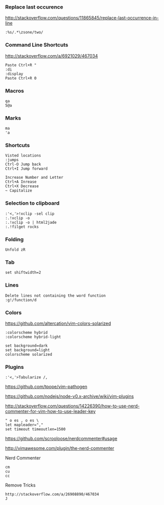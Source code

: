 
### Replace last occurence
http://stackoverflow.com/questions/11865845/replace-last-occurrence-in-line
```
:%s/.*\zsone/two/
```

### Command Line Shortcuts
http://stackoverflow.com/a/6921029/467034
```
Paste Ctrl+R "
:di
:display
Paste Ctrl+R 0
```

### Macros
```
qa
5@a
```

### Marks
```
ma
'a
```

### Shortcuts
```
Visted locations
:jumps
Ctrl-O Jump back
Ctrl+I Jump forward

Increase Number and Letter
Ctrl+A Inrease
Ctrl+X Decrease
~ Capitalize
```

### Selection to clipboard

```
:'<,'>!xclip -sel clip
:.!xclip -o
:.!xclip -o | html2jade
:.!filget rocks
```

### Folding
```
Unfold zR
```

### Tab
```
set shiftwidth=2
```

### Lines
```
Delete lines not containing the word function
:g!/function/d 
```

### Colors
https://github.com/altercation/vim-colors-solarized
```
:colorscheme hybrid
:colorscheme hybrid-light

set background=dark
set background=light
colorscheme solarized
```

### Plugins
```
:'<,'>Tabularize /,
```

https://github.com/tpope/vim-pathogen

https://github.com/nodejs/node-v0.x-archive/wiki/vim-plugins

http://stackoverflow.com/questions/14226390/how-to-use-nerd-commenter-for-vim-how-to-use-leader-key
```
" o es , o es \
let mapleader=","
set timeout timeoutlen=1500
```

https://github.com/scrooloose/nerdcommenter#usage

http://vimawesome.com/plugin/the-nerd-commenter

Nerd Commenter
```
cm
cu
cc
```

Remove Tricks

```
http://stackoverflow.com/a/26908890/467034
J
```


